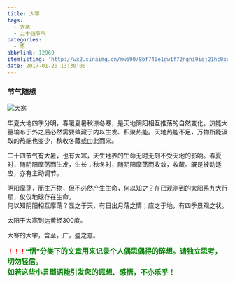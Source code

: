 ```yaml
---
title: 大寒
tags:
  - 大寒
  - 二十四节气
categories:
  - 悟
abbrlink: 12969
itemlistimg: 'http://wx2.sinaimg.cn/mw690/8bf740e1gw1f72nghi9iqj21hc0xcwru.jpg'
date: 2017-01-20 13:30:00
---
```

### 节气随想

![大寒](http://wx2.sinaimg.cn/mw690/8bf740e1gw1f72nghi9iqj21hc0xcwru.jpg)

华夏大地四季分明，春暖夏暑秋凉冬寒，是天地阴阳相互推荡的自然变化。热能大量输布于外之后必然需要敛藏于内以生发、积聚热能。天地热能不足，万物所能汲取的热能也变少，秋收冬藏或由此而来。  

二十四节气有大暑，也有大寒，天生地养的生命无时无刻不受天地的影响。春夏时，随阴阳摩荡而生发，生长；秋冬时，随阴阳摩荡而收敛，收藏。既是被动适应，亦有主动调节。  

阴阳摩荡，而生万物，但不必然产生生命，何以知之？在已观测到的太阳系九大行星，仅仅地球存在生命。  
何以知阴阳相互摩荡？显之于天，有日出月落之情；应之于地，有四季景观之状。  

太阳于大寒到达黄经300度。  

大寒的大字，含至，广，盛之意。  


**<font color=red>！！！</font><font color=green face=微软雅黑 size=3>“悟”分类下的文章用来记录个人偶思偶得的碎想。请独立思考，切勿轻信。  
如若这些小言琐语能引发您的遐想、感悟，不亦乐乎！</font>**